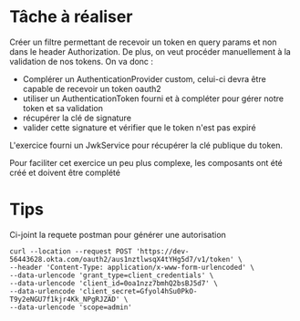 # Tâche à réaliser

Créer un filtre permettant de recevoir un token en query params et non dans le header Authorization.
De plus, on veut procéder manuellement à la validation de nos tokens. On va donc :
- Complérer un AuthenticationProvider custom, celui-ci devra être capable de recevoir un token oauth2
- utiliser un AuthenticationToken fourni et à compléter pour gérer notre token et sa validation
- récupérer la clé de signature
- valider cette signature et vérifier que le token n'est pas expiré

L'exercice fourni un JwkService pour récupérer la clé publique du token.

Pour faciliter cet exercice un peu plus complexe, les composants ont été créé et doivent être complété

# Tips

Ci-joint la requete postman pour générer une autorisation

```
curl --location --request POST 'https://dev-56443628.okta.com/oauth2/aus1nztlwsqX4tYHg5d7/v1/token' \
--header 'Content-Type: application/x-www-form-urlencoded' \
--data-urlencode 'grant_type=client_credentials' \
--data-urlencode 'client_id=0oa1nzz7bmhQ2bsBJ5d7' \
--data-urlencode 'client_secret=Gfyol4hSu0PkO-T9y2eNGU7f1kjr4Kk_NPgRJZAD' \
--data-urlencode 'scope=admin'
```
